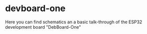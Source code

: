 # devboard-one
Here you can find schematics an a basic talk-through of the ESP32 development board "DebBoard-One"
